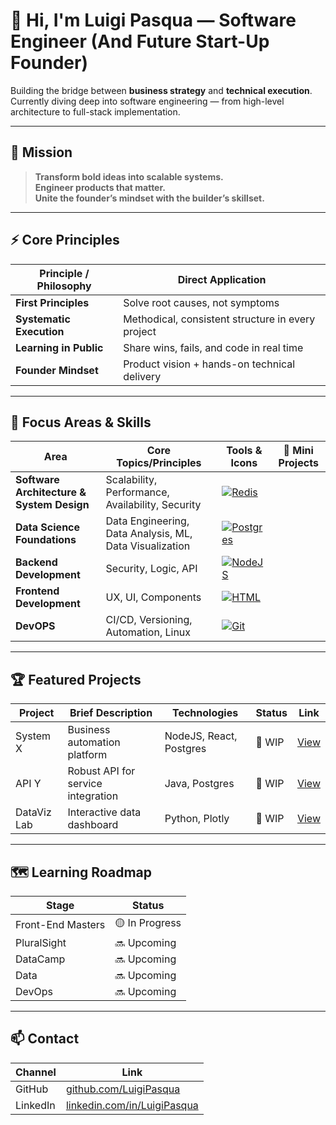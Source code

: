 # 👋 Hi, I'm Luigi Pasqua — Software Engineer (And Future Start-Up Founder)

Building the bridge between **business strategy** and **technical execution**.  
Currently diving deep into software engineering — from high-level architecture to full-stack implementation.

---

## 💼 Mission

> **Transform bold ideas into scalable systems.**  
> **Engineer products that matter.**  
> **Unite the founder’s mindset with the builder’s skillset.**

---
## ⚡ Core Principles

| Principle / Philosophy                | Direct Application                                  |
|---------------------------------------|-----------------------------------------------------|
| **First Principles**                  | Solve root causes, not symptoms                     |
| **Systematic Execution**              | Methodical, consistent structure in every project   |
| **Learning in Public**                | Share wins, fails, and code in real time            |
| **Founder Mindset**                   | Product vision + hands-on technical delivery        |

---

## 🚀 Focus Areas & Skills

| Area                                 | Core Topics/Principles                         | Tools & Icons                                                                 | 🎯 Mini Projects |
|-------------------------------------|------------------------------------------------|--------------------------------------------------------------------------------|------------------|
| **Software Architecture & System Design** | Scalability, Performance, Availability, Security| [![Redis](https://skillicons.dev/icons?i=redis)](https://skillicons.dev)             | |
| **Data Science Foundations**        | Data Engineering, Data Analysis, ML, Data Visualization | [![Postgres](https://skillicons.dev/icons?i=postgres,py)](https://skillicons.dev)    | |
| **Backend Development**             | Security, Logic, API                          | [![NodeJS](https://skillicons.dev/icons?i=nodejs,java)](https://skillicons.dev)      | |
| **Frontend Development**            | UX, UI, Components                            | [![HTML](https://skillicons.dev/icons?i=html,css,js,react,ts)](https://skillicons.dev) | |
| **DevOPS**                          | CI/CD, Versioning, Automation, Linux          | [![Git](https://skillicons.dev/icons?i=git,github,linux)](https://skillicons.dev)    | |

---

## 🏆 Featured Projects

| Project            | Brief Description                         | Technologies                  | Status    | Link         |
|--------------------|-------------------------------------------|-------------------------------|-----------|--------------|
| System X           | Business automation platform              | NodeJS, React, Postgres       | 🚧 WIP    | [View](#)    |
| API Y              | Robust API for service integration        | Java, Postgres                | 🚧 WIP   | [View](#)    |
| DataViz Lab        | Interactive data dashboard                | Python, Plotly                | 🚧 WIP   | [View](#)    |

---

## 🗺️ Learning Roadmap

| Stage        | Status         | 
|--------------|---------------|
| Front-End Masters | 🟡 In Progress | 
| PluralSight     | 🔜 Upcoming  | 
| DataCamp   | 🔜 Upcoming  | 
| Data         | 🔜 Upcoming  |
| DevOps       | 🔜 Upcoming    | 



---

## 📫 Contact

| Channel     | Link                                 |
|-------------|--------------------------------------|
| GitHub      | [github.com/LuigiPasqua](https://github.com/LuigiPasqua)        |
| LinkedIn    | [linkedin.com/in/LuigiPasqua](https://www.linkedin.com/in/luigi-pasqua-6b639012a)   |

